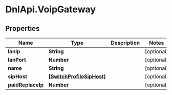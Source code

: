 # DnlApi.VoipGateway

## Properties
Name | Type | Description | Notes
------------ | ------------- | ------------- | -------------
**lanIp** | **String** |  | [optional] 
**lanPort** | **Number** |  | [optional] 
**name** | **String** |  | [optional] 
**sipHost** | [**[SwitchProfileSipHost]**](SwitchProfileSipHost.md) |  | [optional] 
**paidReplaceIp** | **Number** |  | [optional] 



